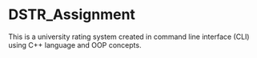 # DSTR_Assignment

This is a university rating system created in command line interface (CLI) using C++ language and OOP concepts.
